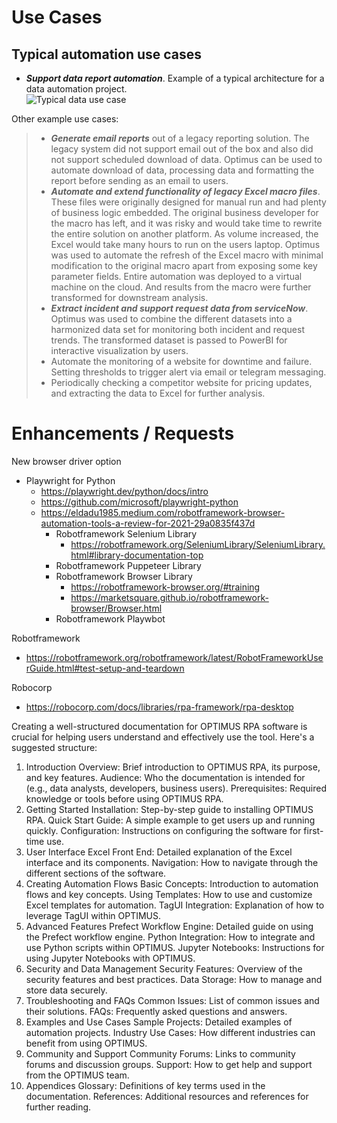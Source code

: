 # Use Cases
## Typical automation use cases
-  ***Support data report automation***.  Example of a typical architecture for a data automation project.  
![Typical data use case](https://user-images.githubusercontent.com/115925194/210479085-36019993-4048-47a5-a5ee-9baf6d3bffe9.png)

Other example use cases:
> - ***Generate email reports*** out of a legacy reporting solution.  The legacy system did not support email out of the box and also did not support scheduled download of data. Optimus can be used to automate download of data, processing data and formatting the report before sending as an email to users.
> - ***Automate and extend functionality of legacy Excel macro files***.  These files were originally designed for manual run and had plenty of business logic embedded.  The original business developer for the macro has left, and it was risky and would take time to rewrite the entire solution on another platform.  As volume increased, the Excel would take many hours to run on the users laptop. Optimus was used to automate the refresh of the Excel macro with minimal modification to the original macro apart from exposing some key parameter fields.  Entire automation was deployed to a virtual machine on the cloud.  And results from the macro were further transformed for downstream analysis.
> - ***Extract incident and support request data from serviceNow***.  Optimus was used to combine the different datasets into a harmonized data set for monitoring both incident and request trends. The transformed dataset is passed to PowerBI for interactive visualization by users.
> - Automate the monitoring of a website for downtime and failure.  Setting thresholds to trigger alert via email or telegram messaging.
> - Periodically checking a competitor website for pricing updates, and extracting the data to Excel for further analysis.



# Enhancements / Requests

New browser driver option
- Playwright for Python
  - https://playwright.dev/python/docs/intro
  - https://github.com/microsoft/playwright-python
  - https://eldadu1985.medium.com/robotframework-browser-automation-tools-a-review-for-2021-29a0835f437d
    - Robotframework Selenium Library
       - https://robotframework.org/SeleniumLibrary/SeleniumLibrary.html#library-documentation-top
    - Robotframework Puppeteer Library
    - Robotframework Browser Library
      - https://robotframework-browser.org/#training
      - https://marketsquare.github.io/robotframework-browser/Browser.html
    - Robotframework Playwbot
   
Robotframework
- https://robotframework.org/robotframework/latest/RobotFrameworkUserGuide.html#test-setup-and-teardown
 
Robocorp
- https://robocorp.com/docs/libraries/rpa-framework/rpa-desktop

Creating a well-structured documentation for OPTIMUS RPA software is crucial for helping users understand and effectively use the tool. Here's a suggested structure:

1. Introduction
Overview: Brief introduction to OPTIMUS RPA, its purpose, and key features.
Audience: Who the documentation is intended for (e.g., data analysts, developers, business users).
Prerequisites: Required knowledge or tools before using OPTIMUS RPA.
2. Getting Started
Installation: Step-by-step guide to installing OPTIMUS RPA.
Quick Start Guide: A simple example to get users up and running quickly.
Configuration: Instructions on configuring the software for first-time use.
3. User Interface
Excel Front End: Detailed explanation of the Excel interface and its components.
Navigation: How to navigate through the different sections of the software.
4. Creating Automation Flows
Basic Concepts: Introduction to automation flows and key concepts.
Using Templates: How to use and customize Excel templates for automation.
TagUI Integration: Explanation of how to leverage TagUI within OPTIMUS.
5. Advanced Features
Prefect Workflow Engine: Detailed guide on using the Prefect workflow engine.
Python Integration: How to integrate and use Python scripts within OPTIMUS.
Jupyter Notebooks: Instructions for using Jupyter Notebooks with OPTIMUS.
6. Security and Data Management
Security Features: Overview of the security features and best practices.
Data Storage: How to manage and store data securely.
7. Troubleshooting and FAQs
Common Issues: List of common issues and their solutions.
FAQs: Frequently asked questions and answers.
8. Examples and Use Cases
Sample Projects: Detailed examples of automation projects.
Industry Use Cases: How different industries can benefit from using OPTIMUS.
9. Community and Support
Community Forums: Links to community forums and discussion groups.
Support: How to get help and support from the OPTIMUS team.
10. Appendices
Glossary: Definitions of key terms used in the documentation.
References: Additional resources and references for further reading.
